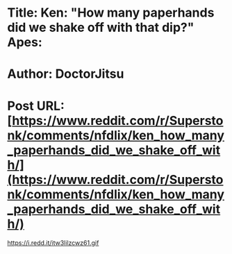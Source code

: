 # Title: Ken: "How many paperhands did we shake off with that dip?" Apes:
# Author: DoctorJitsu
# Post URL: [https://www.reddit.com/r/Superstonk/comments/nfdlix/ken_how_many_paperhands_did_we_shake_off_with/](https://www.reddit.com/r/Superstonk/comments/nfdlix/ken_how_many_paperhands_did_we_shake_off_with/)


https://i.redd.it/itw3lilzcwz61.gif
